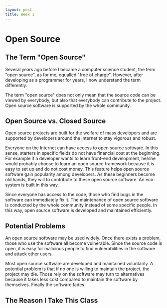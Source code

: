 ```yaml
---
layout: post
title: Week 1
---
```


# Open Source

## The Term "Open Source"

Several years ago before I became a computer science student, the term "open source", as for me, equalled "free of charge". However, after developing as a programmer for years, I now understand the term differently.

The term "open source" does not only mean that the source code can be viewed by everybody, but also that everybody can contribute to the project. Open source software is supported by the whole community.

## Open Source vs. Closed Source

Open source projects are built for the welfare of mass developers and are supported by developers around the Internet to stay vigorous and robust.

Everyone on the Internet can have access to open source software. In this sense, starters in specific fields do not have financial cost at the beginning. For example if a developer wants to learn front-end development, he/she would probably choose to learn an open source framework because it is easy to set up and do not cost money. This feature helps open source software gain popularity among developers. As these beginners become old hands, they will to contribute to these open source software. An eco-system is built in this way.

Since everyone has access to the code, those who find bugs in the software can immediately fix it. The maintenance of open source software is conducted by the whole community instead of some specific people. In this way, open source software is developed and maintained efficiently.

## Potential Problems

An open source software may be used widely. Once there exists a problem, those who use the software all become vulnerable. Since the source code is open, it is easy for malicious people to find vulnerabilities in the software and attack other users.

Most open source software are developed and maintained voluntarily. A potential problem is that if no one is willing to maintain the project, the project may die. Those rely on the software may turn to alternatives because it takes less cost compared to maintain the software by themselves. Finally the software fades.

## The Reason I Take This Class




